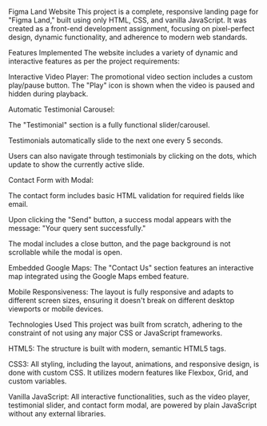 Figma Land Website
This project is a complete, responsive landing page for "Figma Land," built using only HTML, CSS, and vanilla JavaScript. It was created as a front-end development assignment, focusing on pixel-perfect design, dynamic functionality, and adherence to modern web standards.

Features Implemented
The website includes a variety of dynamic and interactive features as per the project requirements:

Interactive Video Player: The promotional video section includes a custom play/pause button. The "Play" icon is shown when the video is paused and hidden during playback.

Automatic Testimonial Carousel:

The "Testimonial" section is a fully functional slider/carousel.

Testimonials automatically slide to the next one every 5 seconds.

Users can also navigate through testimonials by clicking on the dots, which update to show the currently active slide.

Contact Form with Modal:

The contact form includes basic HTML validation for required fields like email.

Upon clicking the "Send" button, a success modal appears with the message: "Your query sent successfully."

The modal includes a close button, and the page background is not scrollable while the modal is open.

Embedded Google Maps: The "Contact Us" section features an interactive map integrated using the Google Maps embed feature.

Mobile Responsiveness: The layout is fully responsive and adapts to different screen sizes, ensuring it doesn't break on different desktop viewports or mobile devices.

Technologies Used
This project was built from scratch, adhering to the constraint of not using any major CSS or JavaScript frameworks.

HTML5: The structure is built with modern, semantic HTML5 tags.

CSS3: All styling, including the layout, animations, and responsive design, is done with custom CSS. It utilizes modern features like Flexbox, Grid, and custom variables.

Vanilla JavaScript: All interactive functionalities, such as the video player, testimonial slider, and contact form modal, are powered by plain JavaScript without any external libraries.

